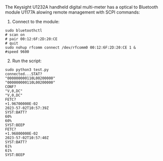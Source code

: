 The Keysight U1232A handheld digital multi-meter has a optical to Bluetooth module U1177A alowing remote management with SCPI commands:

1. Connect to the module:
```
sudo bluetoothctl
# scan on
# pair 00:12:6F:2D:20:CE
# quit
sudo nohup rfcomm connect /dev/rfcomm0 00:12:6F:2D:20:CE 1 &
#speed 9600
```
2. Run the script:
```
sudo python3 test.py
connected...STAT?
"000000000110L00200000"
"000000000110L00200000"
CONF?
"V,0,DC"
"V,0,DC"
FETC?
+1.96700000E-02
2023-57-02T10:57:39Z
SYST:BATT?
60%
60%
SYST:BEEP
FETC?
+1.96800000E-02
2023-57-02T10:57:40Z
SYST:BATT?
61%
61%
SYST:BEEP
```
